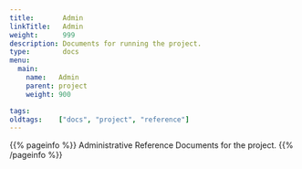 ```yaml
---
title:       Admin
linkTitle:   Admin
weight:      999
description: Documents for running the project.
type:        docs
menu:
  main:
    name:   Admin
    parent: project
    weight: 900

tags:        
oldtags:    ["docs", "project", "reference"]
---
```


{{% pageinfo %}}
Administrative Reference Documents for the project.
{{% /pageinfo %}}
